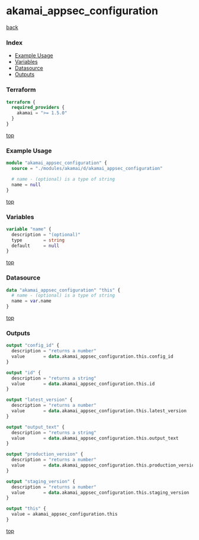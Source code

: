 # akamai_appsec_configuration

[back](../akamai.md)

### Index

- [Example Usage](#example-usage)
- [Variables](#variables)
- [Datasource](#datasource)
- [Outputs](#outputs)

### Terraform

```terraform
terraform {
  required_providers {
    akamai = ">= 1.5.0"
  }
}
```

[top](#index)

### Example Usage

```terraform
module "akamai_appsec_configuration" {
  source = "./modules/akamai/d/akamai_appsec_configuration"

  # name - (optional) is a type of string
  name = null
}
```

[top](#index)

### Variables

```terraform
variable "name" {
  description = "(optional)"
  type        = string
  default     = null
}
```

[top](#index)

### Datasource

```terraform
data "akamai_appsec_configuration" "this" {
  # name - (optional) is a type of string
  name = var.name
}
```

[top](#index)

### Outputs

```terraform
output "config_id" {
  description = "returns a number"
  value       = data.akamai_appsec_configuration.this.config_id
}

output "id" {
  description = "returns a string"
  value       = data.akamai_appsec_configuration.this.id
}

output "latest_version" {
  description = "returns a number"
  value       = data.akamai_appsec_configuration.this.latest_version
}

output "output_text" {
  description = "returns a string"
  value       = data.akamai_appsec_configuration.this.output_text
}

output "production_version" {
  description = "returns a number"
  value       = data.akamai_appsec_configuration.this.production_version
}

output "staging_version" {
  description = "returns a number"
  value       = data.akamai_appsec_configuration.this.staging_version
}

output "this" {
  value = akamai_appsec_configuration.this
}
```

[top](#index)